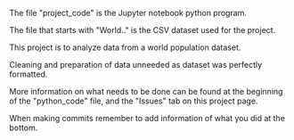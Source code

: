 The file "project_code" is the Jupyter notebook python program.

The file that starts with "World.." is the CSV dataset used for the project.

This project is to analyze data from a world population dataset.

Cleaning and preparation of data unneeded as dataset was perfectly formatted.

More information on what needs to be done can be found at the beginning of the "python_code" file, and the "Issues" tab on this project page.

When making commits remember to add information of what you did at the bottom.
